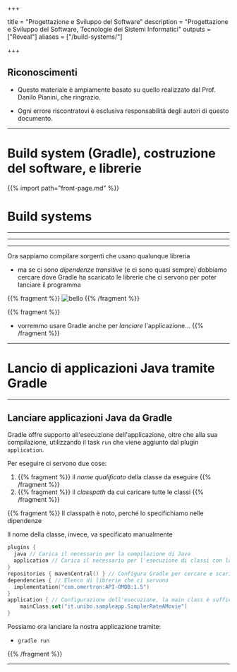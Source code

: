  
+++

title = "Progettazione e Sviluppo del Software"
description = "Progettazione e Sviluppo del Software, Tecnologie dei Sistemi Informatici"
outputs = ["Reveal"]
aliases = ["/build-systems/"]

+++

## Riconoscimenti

* Questo materiale è ampiamente basato su quello realizzato dal Prof.
Danilo Pianini, che ringrazio.

* Ogni errore riscontratovi è esclusiva responsabilità degli autori di questo documento.

---

# Build system (Gradle), costruzione del software, e librerie

{{% import path="front-page.md" %}}

# Build systems

---

<!-- write-here "shared-slides/build-systems/it-gradle-basics.md" -->

<!-- end-write -->

---

<!-- write-here "shared-slides/build-systems/it-gradle-dependencies.md" -->

<!-- end-write -->


---

Ora sappiamo compilare sorgenti che usano qualunque libreria
* ma se ci sono *dipendenze transitive* (e ci sono quasi sempre) dobbiamo cercare dove Gradle ha scaricato le librerie che ci servono per poter lanciare il programma

{{% fragment %}}
![bello](https://i.imgflip.com/6ux8rp.jpg)
{{% /fragment %}}

{{% fragment %}}
* vorremmo usare Gradle anche per *lanciare* l'applicazione...
{{% /fragment %}}

---

# Lancio di applicazioni Java tramite Gradle

---

## Lanciare applicazioni Java da Gradle

Gradle offre supporto all'esecuzione dell'applicazione,
oltre che alla sua compilazione,
utilizzando il task `run` che viene aggiunto dal plugin `application`.

Per eseguire ci servono due cose:
1. {{% fragment %}} il *nome qualificato* della classe da eseguire {{% /fragment %}}
2. {{% fragment %}} il *classpath* da cui caricare tutte le classi {{% /fragment %}}

{{% fragment %}}
Il classpath è noto, perché lo specifichiamo nelle dipendenze

Il nome della classe, invece, va specificato manualmente

```kotlin
plugins {
  java // Carica il necessario per la compilazione di Java
  application // Carica il necessario per l'esecuzione di classi con la JVM
}
repositories { mavenCentral() } // Configura Gradle per cercare e scaricare da Maven Central
dependencies { // Elenco di librerie che ci servono
  implementation("com.omertron:API-OMDB:1.5")
}
application { // Configurazione dell'esecuzione, la main class è sufficiente
    mainClass.set("it.unibo.sampleapp.SimplerRateAMovie")
}
```

Possiamo ora lanciare la nostra applicazione tramite:
* `gradle run`

{{% /fragment %}}

---

<!-- write-here "shared-slides/build-systems/it-gradle-wrapper.md" -->

<!-- end-write -->
